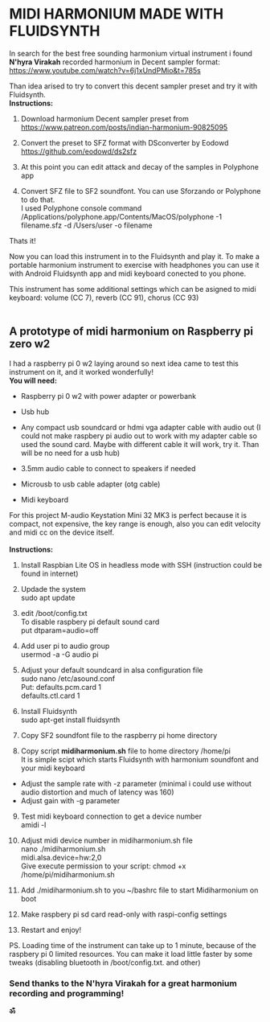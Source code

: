 # MIDI HARMONIUM MADE WITH FLUIDSYNTH

In search for the best free sounding harmonium virtual instrument i found **N'hyra Virakah** recorded harmonium in Decent sampler format:
https://www.youtube.com/watch?v=6j1xUndPMio&t=785s

Than idea arised to try to convert this decent sampler preset and try it with Fluidsynth.
<br>
**Instructions:**
<br>
1. Download harmonium Decent sampler preset from<br>
https://www.patreon.com/posts/indian-harmonium-90825095

2. Convert the preset to SFZ format with DSconverter by Eodowd<br>
https://github.com/eodowd/ds2sfz

3. At this point you can edit attack and decay of the samples in Polyphone app

3. Convert SFZ file to SF2 soundfont. You can use Sforzando or Polyphone to do that.<br>
I used Polyphone console command<br>
/Applications/polyphone.app/Contents/MacOS/polyphone -1 filename.sfz -d /Users/user -o filename     

Thats it! 

Now you can load this instrument in to the Fluidsynth and play it. To make a portable harmonium instrument to exercise with headphones you can use it with Android Fluidsynth app and midi keyboard conected to you phone.

This instrument has some additional settings which can be asigned to midi keyboard: volume (CC 7), reverb (CC 91), chorus (CC 93)
<br>
<br>
## A prototype of midi harmonium on Raspberry pi zero w2 

I had a raspberry pi 0 w2 laying around so next idea came to test this instrument on it, and it worked wonderfully!
<br>
**You will need:**
<br>
 - Raspberry pi 0 w2 with power adapter or powerbank

 - Usb hub

 - Any compact usb soundcard or hdmi vga adapter cable with audio out (I could not make raspbery pi audio out to work with my adapter cable so used the sound card. Maybe with different cable it will work, try it. Than will be no need for a usb hub)
 
 - 3.5mm audio cable to connect to speakers if needed

 - Microusb to usb cable adapter (otg cable)

 - Midi keyboard

For this project M-audio Keystation Mini 32 MK3 is perfect because it is compact, not expensive, the key range is enough, also you can edit velocity and midi cc on the device itself.<br>
<br>
**Instructions:**
<br>
1. Install Raspbian Lite OS in headless mode with SSH (instruction could be found in internet)

2. Updade the system<br>
   sudo apt update 

4. edit /boot/config.txt<br>
  To disable raspbery pi default sound card<br>
  put dtparam=audio=off<br>

5. Add user pi to audio group<br>
  usermod -a -G audio pi

6. Adjust your default soundcard in alsa configuration file<br>
  sudo nano /etc/asound.conf<br> 
  Put: defaults.pcm.card 1<br> 
       defaults.ctl.card 1<br>

6. Install Fluidsynth<br>
  sudo apt-get install fluidsynth

7. Copy SF2 soundfont file to the raspberry pi home directory

8. Copy script **midiharmonium.sh** file to home directory /home/pi<br>
  It is simple scipt which starts Fluidsynth with harmonium soundfont and your midi keyboard<br>
  
  - Adjust the sample rate with -z parameter (minimal i could use without audio distortion and much of latency was 160)<br>
  - Adjust gain with -g parameter<br>

9. Test midi keyboard connection to get a device number<br>
  amidi -l<br>

10. Adjust midi device number in midiharmonium.sh file<br>
  nano ./midiharmonium.sh<br>
  midi.alsa.device=hw:2,0<br>
  Give execute permission to your script: chmod +x /home/pi/midiharmonium.sh<br>

11. Add ./midiharmonium.sh to you ~/bashrc file to start Midiharmonium on boot

12. Make raspbery pi sd card read-only with raspi-config settings

13. Restart and enjoy!

PS. Loading time of the instrument can take up to 1 minute, because of the raspbery pi 0 limited resources. 
You can make it load little faster by some tweaks (disabling bluetooth in /boot/config.txt. and other)

### Send thanks to the N'hyra Virakah for a great harmonium recording and programming! 

**ॐ**








